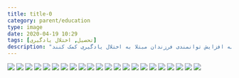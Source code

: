```yaml
---
title: title-0
category: parent/education
type: image
date: 2020-04-19 10:29
tags: [تحصیل, اختلال یادگیری]
description: "والدین می‌توانند به افزایش توانمندی فرزندان مبتلا به اختلال یادگیری کمک کنند"
---
```


![](../../static/images/learning-disorder-first-1.png)
![](../../static/images/learning-disorder-first-2.png)
![](../../static/images/learning-disorder-first-3.png)
![](../../static/images/learning-disorder-first-4.png)
![](../../static/images/learning-disorder-first-5.png)
![](../../static/images/learning-disorder-first-6.png)
![](../../static/images/learning-disorder-first-7.png)
![](../../static/images/learning-disorder-first-8.png)
![](../../static/images/learning-disorder-first-9.png)
![](../../static/images/learning-disorder-first-10.png)
![](../../static/images/learning-disorder-first-11.png)
![](../../static/images/learning-disorder-first-12.png)
![](../../static/images/learning-disorder-first-13.png)
![](../../static/images/learning-disorder-first-14.png)
![](../../static/images/learning-disorder-first-15.png)
![](../../static/images/learning-disorder-first-16.png)
![](../../static/images/learning-disorder-first-17.png)
![](../../static/images/learning-disorder-first-18.png)
![](../../static/images/learning-disorder-first-19.png)
![](../../static/images/learning-disorder-first-20.png)
![](../../static/images/learning-disorder-first-21.png)
![](../../static/images/learning-disorder-first-22.png)
